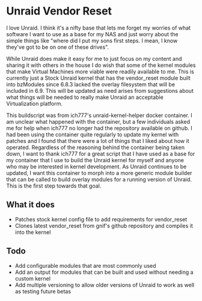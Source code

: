 # Unraid Vendor Reset

I love Unraid. I think it's a nifty base that lets me forget my worries of what software I want to use as a base for my NAS
and just worry about the simple things like "where did I put my sons first steps. I mean, I know they've got to be on one
of these drives".

While Unraid does make it easy for me to just focus on my content and sharing it with others in the house I do wish that
some of the kernel modules that make Virtual Machines more viable were readily available to me. This is currently just a
Stock Unraid kernel that has the vendor_reset module built into bzModules since 6.8.3 lacked the overlay filesystem that
will be included in 6.9. This will be updated as need arises from suggestions about what things will be needed to really
make Unraid an acceptable Virtualization platform.

This buildscript was from ich777's unraid-kernel-helper docker container. I am unclear what happened with the container, 
but a few individuals asked me for help when ich777 no longer had the repository available on github. I had been using 
the container quite regularly to update my kernel with patches and I found that there were a lot of things that I liked
about how it operated. Regardless of the reasoning behind the container being taken down, I want to thank ich777 for a
great script that I have used as a base for my container that I use to build the Unraid kernel for myself and anyone
who may be interested in kernel development. As Unraid continues to be updated, I want this container to morph into a 
more generic module builder that can be called to build overlay modules for a running version of Unraid. This is the
first step towards that goal.

## What it does
 - Patches stock kernel config file to add requirements for vendor_reset
 - Clones latest vendor_reset from gnif's github repository and compiles it into the kernel

## Todo
 - Add configurable modules that are most commonly used
 - Add an output for modules that can be built and used without needing a custom kernel
 - Add multiple versioning to allow older versions of Unraid to work as well as testing future betas
